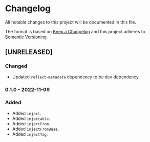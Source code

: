 # Changelog
All notable changes to this project will be documented in this file.

The format is based on [Keep a Changelog](http://keepachangelog.com/en/1.0.0/)
and this project adheres to [Semantic Versioning](http://semver.org/spec/v2.0.0.html).

<!--
## [UNRELEASED]

### Added
### Changed
### Deprecated
### Removed
### Fixed
### Security
### Docs
-->




## [UNRELEASED]

### Changed
- Updated `reflect-metadata` dependency to be dev dependency.




### 0.1.0 - 2022-11-09

### Added
- Added `inject`.
- Added `injectable`.
- Added `injectFrom`.
- Added `injectFromBase`.
- Added `injectTag`.



